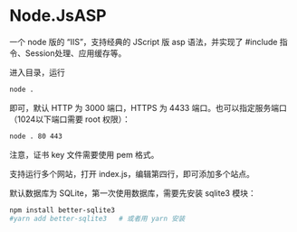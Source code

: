 # Node.JsASP

一个 node 版的 “IIS”，支持经典的 JScript 版 asp 语法，并实现了 #include 指令、Session处理、应用缓存等。

进入目录，运行
``` bash
node .
```
即可，默认 HTTP 为 3000 端口，HTTPS 为 4433 端口。也可以指定服务端口（1024以下端口需要 root 权限）：
``` bash
node . 80 443
```
注意，证书 key 文件需要使用 pem 格式。

支持运行多个网站，打开 index.js，编辑第四行，即可添加多个站点。

默认数据库为 SQLite，第一次使用数据库，需要先安装 sqlite3 模块：
``` bash
npm install better-sqlite3
#yarn add better-sqlite3   # 或者用 yarn 安装
```
